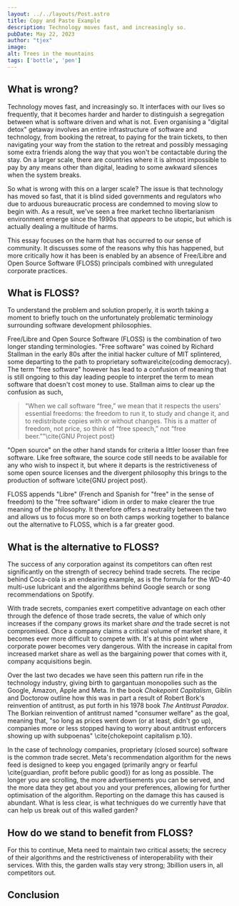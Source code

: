 ```yaml
---
layout: ../../layouts/Post.astro
title: Copy and Paste Example
description: Technology moves fast, and increasingly so. 
pubDate: May 22, 2023
author: "tjex"
image:
alt: Trees in the mountains
tags: ['bottle', 'pen']
---
```


## What is wrong?

Technology moves fast, and increasingly so. It interfaces with our lives so
frequently, that it becomes harder and harder to distinguish a segregation
between what is software driven and what is not. Even organising a "digital
detox" getaway involves an entire infrastructure of software and technology,
from booking the retreat, to paying for the train tickets, to then navigating
your way from the station to the retreat and possibly messaging some extra
friends along the way that you won't be contactable during the stay. On a
larger scale, there are countries where it is almost impossible to pay by any
means other than digital, leading to some awkward silences when the system breaks.

So what is wrong with this on a larger scale? The issue is that technology has
moved so fast, that it is blind sided governments and regulators who due to
arduous bureaucratic process are condemned to moving slow to begin with. As a
result, we've seen a free market techno libertarianism environment emerge since
the 1990s that *appears* to be utopic, but which is actually dealing a multitude
of harms.

This essay focuses on the harm that has occurred to our sense of community. It discusses 
some of the reasons why this has happened, but more critically how it has been 
is enabled by an absence of Free/Libre and Open Source Software
(FLOSS) principals combined with unregulated corporate practices. 

## What is FLOSS?

To understand the problem and solution properly, it is worth taking a moment to
briefly touch on the unfortunately problematic terminology surrounding software
development philosophies. 

Free/Libre and Open Source Software (FLOSS) is the combination of two longer standing
terminologies. "Free software" was coined by Richard Stallman in the early 80s
after the initial hacker culture of MIT splintered, some departing to the path
to proprietary software\cite{coding democracy}. The term "free software"
however has lead to a confusion of meaning that is still ongoing to this day
leading people to interpret the term to mean software that doesn't cost money
to use. Stallman aims to clear up the confusion as such, 
> "When we call software “free,” we mean that it respects the users' essential
> freedoms: the freedom to run it, to study and change it, and to redistribute
> copies with or without changes. This is a matter of freedom, not price, so
> think of “free speech,” not “free beer.”"\cite{GNU Project post}

"Open source" on the other hand stands for criteria a littler looser than free
software. Like free software, the source code still needs to be available for
any who wish to inspect it, but where it departs is the restrictiveness of some
open source licenses and the divergent philosophy this brings to the production
of software \cite{GNU project post}. 

FLOSS appends "Libre" (French and Spanish for "free" in the sense of freedom) to
the "free software" idiom in order to make clearer the true meaning of the
philosophy. It therefore offers a neutrality between the two and allows us to
focus more so on both camps working together to balance out the alternative to
FLOSS, which is a far greater good.


## What is the alternative to FLOSS?

The success of any corporation against its competitors can often rest significantly 
on the strength of secrecy behind trade secrets. The recipe behind Coca-cola is an 
endearing example, as is the formula for the WD-40 multi-use lubricant and the 
algorithms behind Google search or song recommendations on Spotify. 

With trade secrets, companies exert competitive advantage on each other through the 
defence of those trade secrets, the value of which only increases if the 
company grows its market share *and* the trade secret is not compromised. Once a 
company claims a critical volume of market share, it becomes ever more difficult 
to compete with. It's at this point where corporate power becomes very dangerous. 
With the increase in capital from increased market share as well as the bargaining 
power that comes with it, company acquisitions begin. 

Over the last two decades we have seen this pattern run rife in the technology
industry, giving birth to gargantuan monopolies such as the Google, Amazon,
Apple and Meta. In the book *Chokepoint Capitalism*, Giblin and Doctorow 
outline how this was in part a result of Robert Bork's reinvention of antitrust, 
as put forth in his 1978 book *The Antitrust Paradox*. The Borkian reinvention of 
antitrust named "consumer welfare" as the goal, meaning that, "so long as prices 
went down (or at least, didn't go up), companies more or less stopped having to
worry about antitrust enforcers showing up with subpoenas" \cite{chokepoint 
capitalism p.10}.

In the case of technology companies, proprietary (closed source) software is
the common trade secret. Meta's recommendation algorithm for the news feed is 
designed to keep you engaged (primarily angry or fearful \cite{guardian, profit before 
public good}) for as long as possible. The longer you are scrolling, 
the more advertisements you can be served, and the more data they get about you and 
your preferences, allowing for further optimisation of the algorithm. Reporting 
on the damage this has caused is abundant. What is less clear, is what techniques 
do we currently have that can help us break out of this walled garden?


## How do we stand to benefit from FLOSS?

For this to 
continue, Meta need to maintain two critical assets; the secrecy of their algorithms 
and the restrictiveness of interoperability with their services. With this, the 
garden walls stay very strong; 3billion users in, all competitors out. 

## Conclusion

